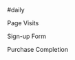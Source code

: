 #daily 

Page Visits

<!-- Begin TVSquared Page Visits Tracking Code -->
<script type="text/javascript">
    var _tvq = window._tvq = window._tvq || [];
    (function() {
      var u = (("https:" == document.location.protocol) ?
          "https://collector-45669.tvsquared.com/"
          :
          "http://collector-45669.tvsquared.com/");
      _tvq.push(['setSiteId', "TV-5445363609-1"]);
      _tvq.push(['setTrackerUrl', u + 'tv2track.php']);
      _tvq.push([function() {
          this.deleteCustomVariable(5, 'page')
      }]);
      _tvq.push(['trackPageView']);
      var d = document,
          g = d.createElement('script'),
          s = d.getElementsByTagName('script')[0];
      g.type = 'text/javascript';
      g.defer = true;
      g.async = true;
      g.src = u + 'tv2track.js';
      s.parentNode.insertBefore(g, s);
    })();
</script>
<!-- End TVSquared Tracking Code -->

Sign-up Form

<!-- Begin TVSquared Tracking Code -->
<script type="text/javascript">
    var _tvq = window._tvq = window._tvq || [];
    (function() {
      var session = {'user': '<USERREF>'};
      var actionname = 'signupformcompletion';
      var action = {
        'rev': '<REVENUE>',
        'prod': '<PRODUCT>',
        'id': '<ACTIONID>',
        'promo': '<PROMOCODE>'
      };

      var u = (("https:" == document.location.protocol) ?
          "https://collector-45669.tvsquared.com/"
          :
          "http://collector-45669.tvsquared.com/");
      _tvq.push(['setSiteId', "TV-5445363609-1"]);
      _tvq.push(['setTrackerUrl', u + 'tv2track.php']);
      _tvq.push([function() {
          this.setCustomVariable(5, 'session', JSON2.stringify(session), 'visit')
      }]);
      _tvq.push([function() {
          this.setCustomVariable(5, actionname, JSON2.stringify(action), 'page')
      }]);
      _tvq.push(['trackPageView']);
      var d = document,
          g = d.createElement('script'),
          s = d.getElementsByTagName('script')[0];
      g.type = 'text/javascript';
      g.defer = true;
      g.async = true;
      g.src = u + 'tv2track.js';
      s.parentNode.insertBefore(g, s);
    })();
</script>
<!-- End TVSquared Tracking Code -->

Purchase Completion

<!-- Begin TVSquared Tracking Code -->
<script type="text/javascript">
    var _tvq = window._tvq = window._tvq || [];
    (function() {
      var session = {'user': '<USERREF>'};
      var actionname = 'purchasecompletion';
      var action = {
        'rev': '<REVENUE>',
        'prod': '<PRODUCT>',
        'id': '<ACTIONID>',
        'promo': '<PROMOCODE>'
      };

      var u = (("https:" == document.location.protocol) ?
          "https://collector-45669.tvsquared.com/"
          :
          "http://collector-45669.tvsquared.com/");
      _tvq.push(['setSiteId', "TV-5445363609-1"]);
      _tvq.push(['setTrackerUrl', u + 'tv2track.php']);
      _tvq.push([function() {
          this.setCustomVariable(5, 'session', JSON2.stringify(session), 'visit')
      }]);
      _tvq.push([function() {
          this.setCustomVariable(5, actionname, JSON2.stringify(action), 'page')
      }]);
      _tvq.push(['trackPageView']);
      var d = document,
          g = d.createElement('script'),
          s = d.getElementsByTagName('script')[0];
      g.type = 'text/javascript';
      g.defer = true;
      g.async = true;
      g.src = u + 'tv2track.js';
      s.parentNode.insertBefore(g, s);
    })();
</script>
<!-- End TVSquared Tracking Code -->
